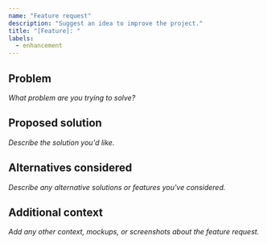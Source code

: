 ```yaml
---
name: "Feature request"
description: "Suggest an idea to improve the project."
title: "[Feature]: "
labels:
  - enhancement
---
```


## Problem

_What problem are you trying to solve?_

## Proposed solution

_Describe the solution you'd like._

## Alternatives considered

_Describe any alternative solutions or features you've considered._

## Additional context

_Add any other context, mockups, or screenshots about the feature request._
